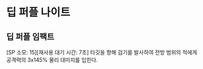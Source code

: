 # 딥 퍼플 나이트

## 딥 퍼플 임팩트

[SP 소모: 15][재사용 대기 시간: 7초] 타깃을 향해 검기를 발사하여 전방 범위의 적에게 공격력의 3x145% 물리 대미지를 입힌다.
